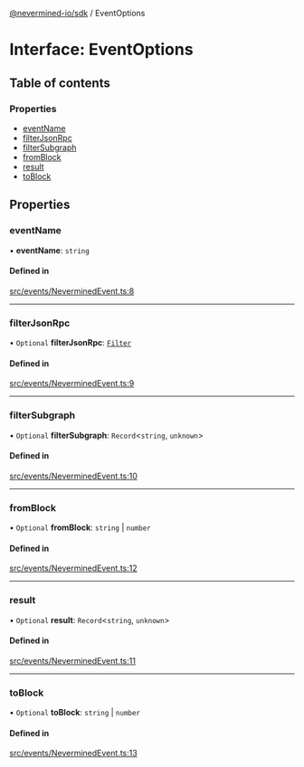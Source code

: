 [@nevermined-io/sdk](../code-reference.md) / EventOptions

# Interface: EventOptions

## Table of contents

### Properties

- [eventName](EventOptions.md#eventname)
- [filterJsonRpc](EventOptions.md#filterjsonrpc)
- [filterSubgraph](EventOptions.md#filtersubgraph)
- [fromBlock](EventOptions.md#fromblock)
- [result](EventOptions.md#result)
- [toBlock](EventOptions.md#toblock)

## Properties

### eventName

• **eventName**: `string`

#### Defined in

[src/events/NeverminedEvent.ts:8](https://github.com/nevermined-io/sdk-js/blob/bb26f8ab/src/events/NeverminedEvent.ts#L8)

---

### filterJsonRpc

• `Optional` **filterJsonRpc**: [`Filter`](Filter.md)

#### Defined in

[src/events/NeverminedEvent.ts:9](https://github.com/nevermined-io/sdk-js/blob/bb26f8ab/src/events/NeverminedEvent.ts#L9)

---

### filterSubgraph

• `Optional` **filterSubgraph**: `Record`<`string`, `unknown`\>

#### Defined in

[src/events/NeverminedEvent.ts:10](https://github.com/nevermined-io/sdk-js/blob/bb26f8ab/src/events/NeverminedEvent.ts#L10)

---

### fromBlock

• `Optional` **fromBlock**: `string` \| `number`

#### Defined in

[src/events/NeverminedEvent.ts:12](https://github.com/nevermined-io/sdk-js/blob/bb26f8ab/src/events/NeverminedEvent.ts#L12)

---

### result

• `Optional` **result**: `Record`<`string`, `unknown`\>

#### Defined in

[src/events/NeverminedEvent.ts:11](https://github.com/nevermined-io/sdk-js/blob/bb26f8ab/src/events/NeverminedEvent.ts#L11)

---

### toBlock

• `Optional` **toBlock**: `string` \| `number`

#### Defined in

[src/events/NeverminedEvent.ts:13](https://github.com/nevermined-io/sdk-js/blob/bb26f8ab/src/events/NeverminedEvent.ts#L13)
